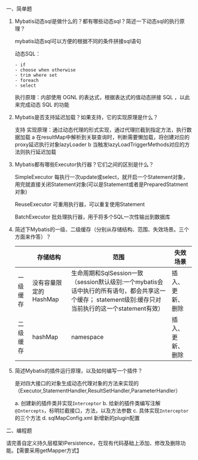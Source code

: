 一、简单题

1. Mybatis动态sql是做什么的？都有哪些动态sql？简述一下动态sql的执行原理？
    
    mybatis动态sql可以方便的根据不同的条件拼接sql语句
    
    动态SQL：
    ```
    - if
    - choose when otherwise
    - trim where set
    - foreach
    - select
    ```
   
   执行原理：内部使用 OGNL 的表达式，根据表达式的值动态拼接 SQL ，以此来完成动态 SQL 的功能
    
2. Mybatis是否支持延迟加载？如果支持，它的实现原理是什么？
    
    支持
    实现原理：通过动态代理的形式实现，通过代理拦截到指定方法，执行数据加载
    a 在resultMap中解析到关联查询时，判断需要懒加载，将创建对应的proxy延迟执行对象lazyLoader
    b 当触发lazyLoadTriggerMethods对应的方法则执行延迟加载

3. Mybatis都有哪些Executor执行器？它们之间的区别是什么？

    SimpleExecutor
    每执行一次update或select，就开启一个Statement对象，用完就直接关闭Statement对象(可以是Statement或者是PreparedStatment对象)
    
    ReuseExecutor
    可重用执行器，可以重复使用Statement
    
    BatchExecutor
    批处理执行器，用于将多个SQL一次性输出到数据库

4. 简述下Mybatis的一级、二级缓存（分别从存储结构、范围、失效场景。三个方面来作答）？

    |   | 存储结构  | 范围  | 失效场景  | 
    |---|---|---|---|
    | 一级缓存  | 没有容量限定的 HashMap  | 生命周期和SqlSession一致 （session默认级别:一个mybatis会话中执行的所有语句，都会共享这一个缓存； statement级别:缓存只对当前执行的这一个statement有效）   | 插入、更新、删除  |   
    | 二级缓存  | hashMap  | namespace  | 插入、更新、删除 |   

5. 简述Mybatis的插件运行原理，以及如何编写一个插件？
    
    是对四大接口的对象生成动态代理对象的方法来实现的（Executor,StatementHandler,ResultSetHandler,ParameterHandler）
    
    a. 创建新的插件类并实现`Interceptor`
    b. 给新的插件类编写注解`@Intercepts`，标明拦截接口，方法，以及方法参数
    c. 具体实现`Interceptor`的三个方法
    d. sqlMapConfig.xml 新增新的plugin配置
    
二、编程题

请完善自定义持久层框架IPersistence，在现有代码基础上添加、修改及删除功能。【需要采用getMapper方式】

 
